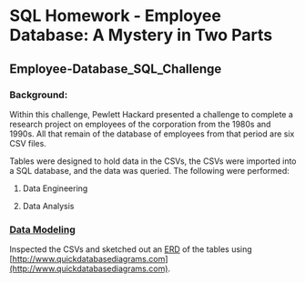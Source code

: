 # SQL Homework - Employee Database: A Mystery in Two Parts

## Employee-Database_SQL_Challenge

### Background:

Within this challenge, Pewlett Hackard presented a challenge to complete a research project on employees of the corporation from the 1980s and 1990s. All that remain of the database of employees from that period are six CSV files.

Tables were designed to hold data in the CSVs, the CSVs were imported into a SQL database, and the data was queried. The following were performed:

1. Data Engineering

2. Data Analysis

### [Data Modeling](https://github.com/SusanCThomas/Employee-Database_SQL_Challenge/tree/main/Data_Modeling)

Inspected the CSVs and sketched out an [ERD](https://github.com/SusanCThomas/Employee-Database_SQL_Challenge/blob/main/Data_Modeling/QuickDBD-ERD.png) of the tables using [http://www.quickdatabasediagrams.com](http://www.quickdatabasediagrams.com).
